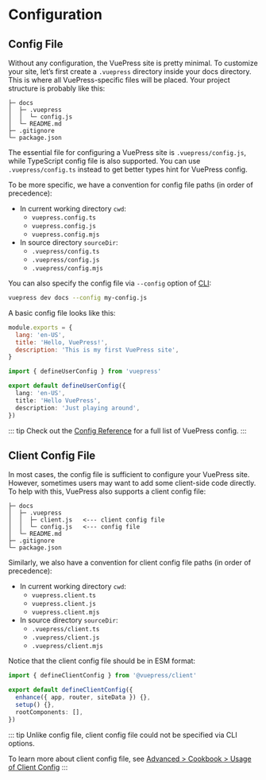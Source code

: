# Configuration

## Config File

Without any configuration, the VuePress site is pretty minimal. To customize your site, let’s first create a `.vuepress` directory inside your docs directory. This is where all VuePress-specific files will be placed. Your project structure is probably like this:

```
├─ docs
│  ├─ .vuepress
│  │  └─ config.js
│  └─ README.md
├─ .gitignore
└─ package.json
```

The essential file for configuring a VuePress site is `.vuepress/config.js`, while TypeScript config file is also supported. You can use `.vuepress/config.ts` instead to get better types hint for VuePress config.

To be more specific, we have a convention for config file paths (in order of precedence):

- In current working directory `cwd`:
  - `vuepress.config.ts`
  - `vuepress.config.js`
  - `vuepress.config.mjs`
- In source directory `sourceDir`:
  - `.vuepress/config.ts`
  - `.vuepress/config.js`
  - `.vuepress/config.mjs`

You can also specify the config file via `--config` option of [CLI](./cli.md):

```sh
vuepress dev docs --config my-config.js
```

A basic config file looks like this:

<CodeGroup>
  <CodeGroupItem title="JS" active>

```js
module.exports = {
  lang: 'en-US',
  title: 'Hello, VuePress!',
  description: 'This is my first VuePress site',
}
```

  </CodeGroupItem>

  <CodeGroupItem title="TS">

```ts
import { defineUserConfig } from 'vuepress'

export default defineUserConfig({
  lang: 'en-US',
  title: 'Hello VuePress',
  description: 'Just playing around',
})
```

  </CodeGroupItem>
</CodeGroup>

::: tip
Check out the [Config Reference](../reference/config.md) for a full list of VuePress config.
:::

## Client Config File

In most cases, the config file is sufficient to configure your VuePress site. However, sometimes users may want to add some client-side code directly. To help with this, VuePress also supports a client config file:

```
├─ docs
│  ├─ .vuepress
│  │  ├─ client.js   <--- client config file
│  │  └─ config.js   <--- config file
│  └─ README.md
├─ .gitignore
└─ package.json
```

Similarly, we also have a convention for client config file paths (in order of precedence):

- In current working directory `cwd`:
  - `vuepress.client.ts`
  - `vuepress.client.js`
  - `vuepress.client.mjs`
- In source directory `sourceDir`:
  - `.vuepress/client.ts`
  - `.vuepress/client.js`
  - `.vuepress/client.mjs`

Notice that the client config file should be in ESM format:

```ts
import { defineClientConfig } from '@vuepress/client'

export default defineClientConfig({
  enhance({ app, router, siteData }) {},
  setup() {},
  rootComponents: [],
})
```

::: tip
Unlike config file, client config file could not be specified via CLI options.

To learn more about client config file, see [Advanced > Cookbook > Usage of Client Config](../advanced/cookbook/usage-of-client-config.md)
:::
